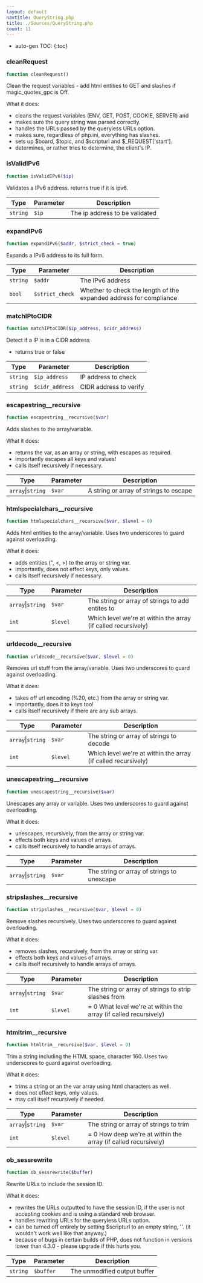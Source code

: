 ```yaml
---
layout: default
navtitle: QueryString.php
title: ./Sources/QueryString.php
count: 11
---
```

* auto-gen TOC:
{:toc}
### cleanRequest

```php
function cleanRequest()
```
Clean the request variables - add html entities to GET and slashes if magic_quotes_gpc is Off.

What it does:
- cleans the request variables (ENV, GET, POST, COOKIE, SERVER) and
- makes sure the query string was parsed correctly.
- handles the URLs passed by the queryless URLs option.
- makes sure, regardless of php.ini, everything has slashes.
- sets up $board, $topic, and $scripturl and $_REQUEST['start'].
- determines, or rather tries to determine, the client's IP.

### isValidIPv6

```php
function isValidIPv6($ip)
```
Validates a IPv6 address. returns true if it is ipv6.



Type|Parameter|Description
---|---|---
`string`|`$ip`|The ip address to be validated

### expandIPv6

```php
function expandIPv6($addr, $strict_check = true)
```
Expands a IPv6 address to its full form.



Type|Parameter|Description
---|---|---
`string`|`$addr`|The IPv6 address
`bool`|`$strict_check`|Whether to check the length of the expanded address for compliance

### matchIPtoCIDR

```php
function matchIPtoCIDR($ip_address, $cidr_address)
```
Detect if a IP is in a CIDR address
- returns true or false



Type|Parameter|Description
---|---|---
`string`|`$ip_address`|IP address to check
`string`|`$cidr_address`|CIDR address to verify

### escapestring__recursive

```php
function escapestring__recursive($var)
```
Adds slashes to the array/variable.

What it does:
- returns the var, as an array or string, with escapes as required.
- importantly escapes all keys and values!
- calls itself recursively if necessary.

Type|Parameter|Description
---|---|---
`array`\|`string`|`$var`|A string or array of strings to escape

### htmlspecialchars__recursive

```php
function htmlspecialchars__recursive($var, $level = 0)
```
Adds html entities to the array/variable.  Uses two underscores to guard against overloading.

What it does:
- adds entities (&quot;, &lt;, &gt;) to the array or string var.
- importantly, does not effect keys, only values.
- calls itself recursively if necessary.

Type|Parameter|Description
---|---|---
`array`\|`string`|`$var`|The string or array of strings to add entites to
`int`|`$level`|Which level we're at within the array (if called recursively)

### urldecode__recursive

```php
function urldecode__recursive($var, $level = 0)
```
Removes url stuff from the array/variable.  Uses two underscores to guard against overloading.

What it does:
- takes off url encoding (%20, etc.) from the array or string var.
- importantly, does it to keys too!
- calls itself recursively if there are any sub arrays.

Type|Parameter|Description
---|---|---
`array`\|`string`|`$var`|The string or array of strings to decode
`int`|`$level`|Which level we're at within the array (if called recursively)

### unescapestring__recursive

```php
function unescapestring__recursive($var)
```
Unescapes any array or variable.  Uses two underscores to guard against overloading.

What it does:
- unescapes, recursively, from the array or string var.
- effects both keys and values of arrays.
- calls itself recursively to handle arrays of arrays.

Type|Parameter|Description
---|---|---
`array`\|`string`|`$var`|The string or array of strings to unescape

### stripslashes__recursive

```php
function stripslashes__recursive($var, $level = 0)
```
Remove slashes recursively.  Uses two underscores to guard against overloading.

What it does:
- removes slashes, recursively, from the array or string var.
- effects both keys and values of arrays.
- calls itself recursively to handle arrays of arrays.

Type|Parameter|Description
---|---|---
`array`\|`string`|`$var`|The string or array of strings to strip slashes from
`int`|`$level`|= 0 What level we're at within the array (if called recursively)

### htmltrim__recursive

```php
function htmltrim__recursive($var, $level = 0)
```
Trim a string including the HTML space, character 160.  Uses two underscores to guard against overloading.

What it does:
- trims a string or an the var array using html characters as well.
- does not effect keys, only values.
- may call itself recursively if needed.

Type|Parameter|Description
---|---|---
`array`\|`string`|`$var`|The string or array of strings to trim
`int`|`$level`|= 0 How deep we're at within the array (if called recursively)

### ob_sessrewrite

```php
function ob_sessrewrite($buffer)
```
Rewrite URLs to include the session ID.

What it does:
- rewrites the URLs outputted to have the session ID, if the user
  is not accepting cookies and is using a standard web browser.
- handles rewriting URLs for the queryless URLs option.
- can be turned off entirely by setting $scripturl to an empty
  string, ''. (it wouldn't work well like that anyway.)
- because of bugs in certain builds of PHP, does not function in
  versions lower than 4.3.0 - please upgrade if this hurts you.

Type|Parameter|Description
---|---|---
`string`|`$buffer`|The unmodified output buffer

